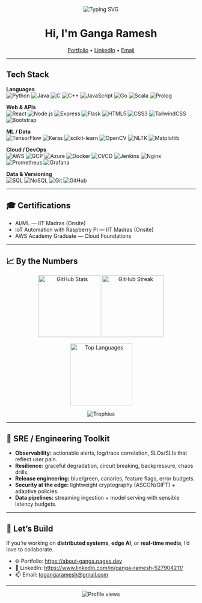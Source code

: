 <!-- Profile Banner -->
<p align="center">
  <img src="https://readme-typing-svg.demolab.com?font=JetBrains+Mono&size=24&pause=1200&center=true&vCenter=true&width=900&lines=Ganga+Ramesh;Site+Reliability+Engineering+%E2%97%8F+Full-Stack+%E2%97%8F+Machine+Learning+%E2%97%8F+IoT;Distributed+Systems+%7C+Edge+AI+%7C+Security+%7C+Cloud+DevOps" alt="Typing SVG" />
</p>

<h1 align="center">Hi, I'm Ganga Ramesh</h1>

<p align="center">
  <a href="https://about-ganga.pages.dev">Portfolio</a> •
  <a href="https://www.linkedin.com/in/ganga-ramesh-527904211/">LinkedIn</a> •
  <a href="mailto:togangaramesh@gmail.com">Email</a>
</p>

---

## Tech Stack

**Languages**  
![Python](https://img.shields.io/badge/-Python-05122A?logo=python)
![Java](https://img.shields.io/badge/-Java-05122A?logo=oracle)
![C](https://img.shields.io/badge/-C-05122A?logo=c)
![C++](https://img.shields.io/badge/-C++-05122A?logo=cplusplus)
![JavaScript](https://img.shields.io/badge/-JavaScript-05122A?logo=javascript)
![Go](https://img.shields.io/badge/-Go-05122A?logo=go)
![Scala](https://img.shields.io/badge/-Scala-05122A?logo=scala)
![Prolog](https://img.shields.io/badge/-Prolog-05122A)

**Web & APIs**  
![React](https://img.shields.io/badge/-React-05122A?logo=react)
![Node.js](https://img.shields.io/badge/-Node.js-05122A?logo=node.js)
![Express](https://img.shields.io/badge/-Express-05122A?logo=express)
![Flask](https://img.shields.io/badge/-Flask-05122A?logo=flask)
![HTML5](https://img.shields.io/badge/-HTML5-05122A?logo=html5)
![CSS3](https://img.shields.io/badge/-CSS3-05122A?logo=css3)
![TailwindCSS](https://img.shields.io/badge/-Tailwind-05122A?logo=tailwindcss)
![Bootstrap](https://img.shields.io/badge/-Bootstrap-05122A?logo=bootstrap)

**ML / Data**  
![TensorFlow](https://img.shields.io/badge/-TensorFlow-05122A?logo=tensorflow)
![Keras](https://img.shields.io/badge/-Keras-05122A?logo=keras)
![scikit-learn](https://img.shields.io/badge/-scikit--learn-05122A?logo=scikitlearn)
![OpenCV](https://img.shields.io/badge/-OpenCV-05122A?logo=opencv)
![NLTK](https://img.shields.io/badge/-NLTK-05122A)
![Matplotlib](https://img.shields.io/badge/-Matplotlib-05122A)

**Cloud / DevOps**  
![AWS](https://img.shields.io/badge/-AWS-05122A?logo=amazonaws)
![GCP](https://img.shields.io/badge/-GCP-05122A?logo=googlecloud)
![Azure](https://img.shields.io/badge/-Azure-05122A?logo=microsoftazure)
![Docker](https://img.shields.io/badge/-Docker-05122A?logo=docker)
![CI/CD](https://img.shields.io/badge/-CI%2FCD-05122A?logo=githubactions)
![Jenkins](https://img.shields.io/badge/-Jenkins-05122A?logo=jenkins)
![Nginx](https://img.shields.io/badge/-Nginx-05122A?logo=nginx)
![Prometheus](https://img.shields.io/badge/-Prometheus-05122A?logo=prometheus)
![Grafana](https://img.shields.io/badge/-Grafana-05122A?logo=grafana)

**Data & Versioning**  
![SQL](https://img.shields.io/badge/-SQL-05122A?logo=postgresql)
![NoSQL](https://img.shields.io/badge/-NoSQL-05122A?logo=mongodb)
![Git](https://img.shields.io/badge/-Git-05122A?logo=git)
![GitHub](https://img.shields.io/badge/-GitHub-05122A?logo=github)

---

## 🎓 Certifications
- AI/ML — IIT Madras (Onsite)
- IoT Automation with Raspberry Pi — IIT Madras (Onsite)
- AWS Academy Graduate — Cloud Foundations

---

## 📈 By the Numbers

<p align="center">
  <img height="165" src="https://github-readme-stats.vercel.app/api?username=itsmeganga&show_icons=true&rank_icon=github&include_all_commits=true&theme=transparent" alt="GitHub Stats" />
  <img height="165" src="https://github-readme-streak-stats.herokuapp.com?user=itsmeganga&theme=transparent" alt="GitHub Streak" />
</p>

<p align="center">
  <img height="165" src="https://github-readme-stats.vercel.app/api/top-langs/?username=itsmeganga&layout=compact&langs_count=8&hide=css,html&theme=transparent" alt="Top Languages" />
</p>

<p align="center">
  <img src="https://github-profile-trophy.vercel.app/?username=itsmeganga&theme=flat&no-frame=true&margin-w=10&row=1" alt="Trophies" />
</p>

<!-- Optional activity graph (enable if you like) -->
<!--
<p align="center">
  <img src="https://github-readme-activity-graph.vercel.app/graph?username=itsmeganga&theme=github-compact&radius=10" alt="Activity Graph" />
</p>
-->

---

## 🧪 SRE / Engineering Toolkit

- **Observability:** actionable alerts, log/trace correlation, SLOs/SLIs that reflect user pain.
- **Resilience:** graceful degradation, circuit breaking, backpressure, chaos drills.
- **Release engineering:** blue/green, canaries, feature flags, error budgets.
- **Security at the edge:** lightweight cryptography (ASCON/GIFT) + adaptive policies.
- **Data pipelines:** streaming ingestion + model serving with sensible latency budgets.

---

## 🤝 Let’s Build
If you’re working on **distributed systems**, **edge AI**, or **real-time media**, I’d love to collaborate.

- 🌐 Portfolio: https://about-ganga.pages.dev  
- 💼 LinkedIn: https://www.linkedin.com/in/ganga-ramesh-527904211/  
- 📫 Email: togangaramesh@gmail.com

---

<p align="center">
  <img src="https://komarev.com/ghpvc/?username=itsmeganga&style=flat" alt="Profile views" />
</p>
